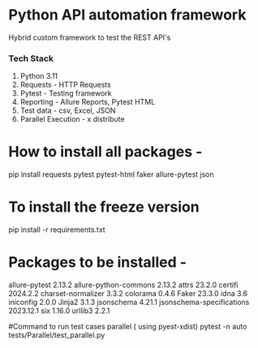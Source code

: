 # Python API automation framework

Hybrid custom framework to test the REST API's

### Tech Stack
1. Python 3.11
2. Requests - HTTP Requests
3. Pytest - Testing framework
4. Reporting - Allure Reports, Pytest HTML
5. Test data - csv, Excel, JSON
6. Parallel Execution - x distribute


# How to install all packages -
 pip install requests pytest pytest-html faker allure-pytest json

# To install the freeze version
pip install -r requirements.txt

# Packages to be installed -
allure-pytest             2.13.2
allure-python-commons     2.13.2
attrs                     23.2.0
certifi                   2024.2.2
charset-normalizer        3.3.2
colorama                  0.4.6
Faker                     23.3.0
idna                      3.6
iniconfig                 2.0.0
Jinja2                    3.1.3
jsonschema                4.21.1
jsonschema-specifications 2023.12.1
six                       1.16.0
urllib3                   2.2.1

#Command to run test cases parallel  ( using pyest-xdist)
 pytest -n auto tests/Parallel/test_parallel.py